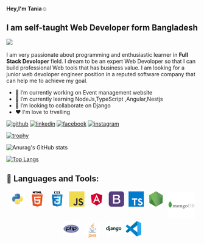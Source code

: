 
#### Hey,I'm Tania☺

I am self-taught Web Developer form Bangladesh
----------------------------------------------------
![](https://komarev.com/ghpvc/?username=TaniaIsa14username&label=PROFILE+VIEWS)

I am very passionate about programming and enthusiastic learner in <b> Full Stack Devoloper</b> field. I
dream to be an expert Web Devoloper so that I can build professional Web tools that has business value. I
am looking for a junior web devoloper engineer position in a reputed software company that can help me to
achieve my goal.


- 🔭 I’m currently working on Event management website
- 🌱 I’m currently learning NodeJs,TypeScript ,Angular,Nestjs
- 👯 I’m looking to collaborate on  Django 
- ❤  I'm love to trvelling

 

[<img src='https://cdn.jsdelivr.net/npm/simple-icons@1.0.0/icons/github.svg' alt='github' height='20'>](https://github.com/https://github.com/TaniaIsa14)  [<img src='https://cdn.jsdelivr.net/npm/simple-icons@1.0.0/icons/linkedin.svg' alt='linkedin' height='20'>](https://www.linkedin.com/in/https://www.linkedin.com/in/tania-isa-389804150//)  [<img src='https://cdn.jsdelivr.net/npm/simple-icons@1.0.0/icons/facebook.svg' alt='facebook' height='20'>](https://www.facebook.com/https://www.facebook.com/profile.php?id=100004461466997)  [<img src='https://cdn.jsdelivr.net/npm/simple-icons@1.0.0/icons/instagram.svg' alt='instagram' height='20'>](https://www.instagram.com/https://www.instagram.com/misty_soytan/)  


[![trophy](https://github-profile-trophy.vercel.app/?username=TaniaIsa14&theme=onedark)](https://github.com/TaniaIsa14/github-profile-trophy)

![Anurag's GitHub stats](https://github-readme-stats.vercel.app/api?username=Tania&theme=synthwave&show_icons=true)

[![Top Langs](https://github-readme-stats.vercel.app/api/top-langs/?username=TaniaIsa14&langs_count=8)](https://github.com/TaniaIsa14/github-readme-stats)

## 🧰 Languages and Tools:
<p align="center">
<img src="https://raw.githubusercontent.com/github/explore/80688e429a7d4ef2fca1e82350fe8e3517d3494d/topics/python/python.png" alt="Python" height="40" style="vertical-align:top; margin:4px">
 <img src="https://raw.githubusercontent.com/github/explore/80688e429a7d4ef2fca1e82350fe8e3517d3494d/topics/html/html.png" alt="HTML" height="40" style="vertical-align:top; margin:4px">
<img src="https://raw.githubusercontent.com/github/explore/80688e429a7d4ef2fca1e82350fe8e3517d3494d/topics/css/css.png" alt="CSS" height="40" style="vertical-align:top; margin:4px">
 <img src="https://raw.githubusercontent.com/github/explore/80688e429a7d4ef2fca1e82350fe8e3517d3494d/topics/javascript/javascript.png" alt="Javascript" height="40" style="vertical-align:top; margin:4px">
 <img src="https://raw.githubusercontent.com/github/explore/80688e429a7d4ef2fca1e82350fe8e3517d3494d/topics/angular/angular.png" alt="Angular" height="40" style="vertical-align:top; margin:4px">
 <img src="https://raw.githubusercontent.com/github/explore/80688e429a7d4ef2fca1e82350fe8e3517d3494d/topics/bootstrap/bootstrap.png" alt="Bootstrap" height="40" style="vertical-align:top; margin:4px">
<img src="https://raw.githubusercontent.com/github/explore/80688e429a7d4ef2fca1e82350fe8e3517d3494d/topics/typescript/typescript.png" alt="TypeScript" height="40" style="vertical-align:top; margin:4px">
<img src="https://raw.githubusercontent.com/github/explore/80688e429a7d4ef2fca1e82350fe8e3517d3494d/topics/nodejs/nodejs.png" alt="NodeJs" height="40" style="vertical-align:top; margin:4px">
<img src="https://raw.githubusercontent.com/github/explore/80688e429a7d4ef2fca1e82350fe8e3517d3494d/topics/mongodb/mongodb.png" alt="MongoDB" height="70" style="vertical-align:top; margin:4px">
 <img src="https://raw.githubusercontent.com/github/explore/80688e429a7d4ef2fca1e82350fe8e3517d3494d/topics/php/php.png" alt="PHP" height="40" style="vertical-align:top; margin:4px">
 <img src="https://raw.githubusercontent.com/github/explore/80688e429a7d4ef2fca1e82350fe8e3517d3494d/topics/java/java.png" alt="Java" height="40" style="vertical-align:top; margin:8px">
 <img src="https://raw.githubusercontent.com/github/explore/80688e429a7d4ef2fca1e82350fe8e3517d3494d/topics/django/django.png" alt="Django" height="40" style="vertical-align:top; margin:4px">
<img src="https://raw.githubusercontent.com/github/explore/80688e429a7d4ef2fca1e82350fe8e3517d3494d/topics/visual-studio-code/visual-studio-code.png" alt="Visual studio" height="40" style="vertical-align:top; margin:4px">
</p>



 

